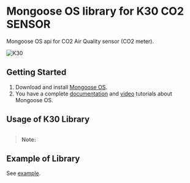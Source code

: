 # Mongoose OS library for K30 CO2 SENSOR


Mongoose OS api for CO2 Air Quality sensor (CO2 meter).

![K30](https://cdn.shopify.com/s/files/1/0019/5952/products/K-30-CO2-Sensor_354x.jpg?v=1530214985)

## Getting Started

1. Download and install [Mongoose OS].
2. You have a complete [documentation] and [video] tutorials about Mongoose OS.


## Usage of K30 Library



```k30.init();
```

> **Note:**

## Example of Library

See [example].

[ViliusKraujutis]: <https://github.com/GeorgK/MQ135/blob/master/MQ135.cpp>

[documentation]: <https://mongoose-os.com/docs/>

[Mongoose OS]: <https://mongoose-os.com/software.html>

[video]: <https://mongoose-os.com/video-tutorials.html>

[example]: <https://github.com/mongoose-os-apps/mq135>
